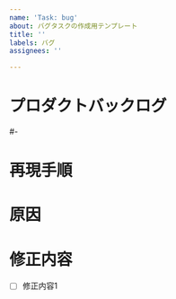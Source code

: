 ```yaml
---
name: 'Task: bug'
about: バグタスクの作成用テンプレート
title: ''
labels: バグ
assignees: ''

---
```


# プロダクトバックログ
<!-- タスクに関連するプロダクトバックログのIssue番号を書く -->
<!-- 例: #- -->
#-

# 再現手順
<!-- バグの再現手順を書く -->
<!-- 例: ログアウト後、再ログインをすると正しく画面遷移しない -->

# 原因
<!-- バグの原因が明確な場合は書く -->
<!-- 例: 再ログインを行う関数内で画面遷移の処理が行われていない -->

# 修正内容
<!-- 修正内容が明確な場合は書き出す -->
<!-- 例: 再ログイン認証用の関数をログイン認証用の関数と統合する -->
- [ ] 修正内容1
